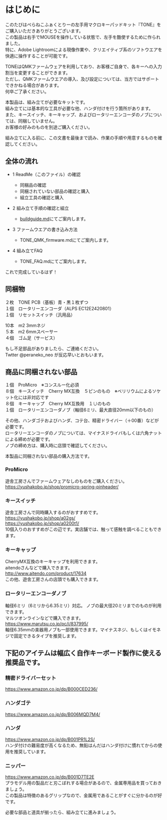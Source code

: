 # はじめに
このたびはぺらねこふぁくとりーの左手用マクロキーパッドキット『TONE』をご購入いただきありがとうございます。  
この製品は右手でMOUSEを操作している状態で、左手を酷使するために作られました。  
特に、Adobe Lightroomによる現像作業や、クリエイティブ系のソフトウエアを快適に操作することが可能です。  
  
TONEはQMKファームウェアを利用しており、お客様ご自身で、各キーへの入力割当を変更することができます。  
ただし、QMKファームウエアの導入、及び設定については、当方ではサポートできかねる場合があります。  
何卒ご了承ください。  
  

本製品は、組み立てが必要なキットです。  
組み立てには基本的な工具が必要な他、ハンダ付けを行う箇所があります。  
また、キースイッチ、キーキャップ、およびロータリーエンコーダのノブについては、同梱していません。  
お客様の好みのものを別途ご購入ください。  
  
組み立てに入る前に、この文書を最後まで読み、作業の手順や用意するものを確認してください。   
  
## 全体の流れ
  
- 1 ReadMe（このファイル）の確認  
  - 同梱品の確認  
  - 同梱されていない部品の確認と購入  
  - 組立工具の確認と購入  
  
- 2 組み立て手順の確認と組立  
  - [buildguide.md](https://github.com/peraneko/TONE/blob/master/buildguide.md)にてご案内します。  
  
- 3 ファームウエアの書き込み方法  
  - TONE_QMK_firmware.mdにてご案内します。  
  
- 4 組み立てFAQ  
  - TONE_FAQ.mdにてご案内します。  

これで完成しているはず！  

## 同梱物  
２枚　TONE PCB（基板）青・黒１枚ずつ　  
１個　ロータリーエンコーダ（ALPS EC12E2420801）  
１個　リセットスイッチ（汎用品）  
  
10本　m2 3mmネジ  
５本　m2 6mmスペーサー  
４個　ゴム足（サービス）  
   
もし不足部品がありましたら、ご連絡ください。  
Twtter @peraneko_neo が反応早いとおもいます。  

  
## 商品に同梱されない部品  
１個　ProMicro　※コンスルー化必須  
８個　キースイッチ　Cherry MX互換　５ピンのもの　※ベリリウムによるソケット化には非対応です    
８個　キーキャップ　Cherry MX互換用　１∪のもの  
１個　ロータリーエンコーダノブ（軸径6ミリ、最大直径20mm以下のもの）  
  
その他、ハンダゴテおよびハンダ、コテ台、精密ドライバー（＋00番）などが必要です。  
ロータリーエンコーダのノブについては、マイナスドライバもしくは六角ナットによる締めが必要です。  
ノブの締め方は、購入時に店頭で確認してください。  
  
本製品に同梱されない部品の購入方法です。  
### ProMicro  
遊舎工房さんでファームウェアなしのものをご購入ください。  
https://yushakobo.jp/shop/promicro-spring-pinheader/  
  
### キースイッチ  
遊舎工房さんで同時購入するのがおすすめです。  
https://yushakobo.jp/shop/a02gs/  
https://yushakobo.jp/shop/a0200t1/  
10個入りのおすすめがこの辺です。実店舗では、触って感触を調べることもできます。  
  
### キーキャップ  
CherryMX互換のキーキャップを利用できます。  
aitendoさんなどで購入できます。  
http://www.aitendo.com/product/17634  
この他、遊舎工房さんの店頭でも購入できます。  
  
### ロータリーエンコーダノブ  
軸径6ミリ（6ミリから6.35ミリ）対応。
ノブの最大径20ミリまでのものが利用できます。  
マルツオンラインなどで購入できます。  
https://www.marutsu.co.jp/pc/i/837995/  
軸径6.35mmの楽器用ノブも一部使用できます。マイナスネジ、もしくはイモネジで固定できるタイプを推奨します。  
  
  
## 下記のアイテムは幅広く自作キーボード製作に使える推奨品です。  
  
### 精密ドライバーセット  
https://www.amazon.co.jp/dp/B000CED236/  
### ハンダゴテ  
https://www.amazon.co.jp/dp/B006MQD7M4/  
### ハンダ  
https://www.amazon.co.jp/dp/B001PR1L2S/  
ハンダ付けの難易度が高くなるため、無鉛はんだはハンダ付けに慣れてからの使用を推奨しています。  
### ニッパー
https://www.amazon.co.jp/dp/B001D7TE2E  
プラモデル用の製品だと刃こぼれする場合があるので、金属専用品を買っておきましょう。  
この製品は特徴のあるグリップなので、金属用であることがすぐに分かるのが好です。  
  
必要な部品と道具が揃ったら、組み立てに進みましょう。
